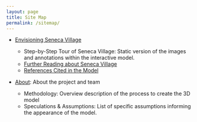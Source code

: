 ```yaml
---
layout: page
title: Site Map
permalink: /sitemap/
---
```


- [Envisioning Seneca Village](/index)
  - Step-by-Step Tour of Seneca Village: Static version of the images and annotations within the interactive model. 
  - [Further Reading about Seneca Village](readings)
  - [References Cited in the Model](/references)


- [About](/about): About the project and team
  - Methodology: Overview description of the process to create the 3D model
  - Speculations & Assumptions: List of specific assumptions informing the appearance of the model.



